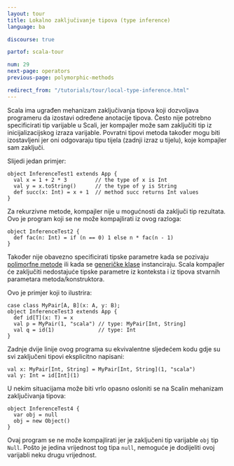 ```yaml
---
layout: tour
title: Lokalno zaključivanje tipova (type inference)
language: ba

discourse: true

partof: scala-tour

num: 29
next-page: operators
previous-page: polymorphic-methods

redirect_from: "/tutorials/tour/local-type-inference.html"
---
```

Scala ima ugrađen mehanizam zaključivanja tipova koji dozvoljava programeru da izostavi određene anotacije tipova.
Često nije potrebno specificirati tip varijable u Scali,
jer kompajler može sam zaključiti tip iz inicijalizacijskog izraza varijable.
Povratni tipovi metoda također mogu biti izostavljeni jer oni odgovaraju tipu tijela (zadnji izraz u tijelu), koje kompajler sam zaključi.

Slijedi jedan primjer:

```tut
object InferenceTest1 extends App {
  val x = 1 + 2 * 3         // the type of x is Int
  val y = x.toString()      // the type of y is String
  def succ(x: Int) = x + 1  // method succ returns Int values
}
```

Za rekurzivne metode, kompajler nije u mogućnosti da zaključi tip rezultata.
Ovo je program koji se ne može kompajlirati iz ovog razloga:

```tut:fail
object InferenceTest2 {
  def fac(n: Int) = if (n == 0) 1 else n * fac(n - 1)
}
```

Također nije obavezno specificirati tipske parametre kada se pozivaju [polimorfne metode](polymorphic-methods.html) 
ili kada se [generičke klase](generic-classes.html) instanciraju.
Scala kompajler će zaključiti nedostajuće tipske parametre iz konteksta i iz tipova stvarnih parametara metoda/konstruktora.

Ovo je primjer koji to ilustrira:

```
case class MyPair[A, B](x: A, y: B);
object InferenceTest3 extends App {
  def id[T](x: T) = x
  val p = MyPair(1, "scala") // type: MyPair[Int, String]
  val q = id(1)              // type: Int
}
```


Zadnje dvije linije ovog programa su ekvivalentne sljedećem kodu gdje su svi zaključeni tipovi eksplicitno napisani:

```
val x: MyPair[Int, String] = MyPair[Int, String](1, "scala")
val y: Int = id[Int](1)
```

U nekim situacijama može biti vrlo opasno osloniti se na Scalin mehanizam zaključivanja tipova:

```tut:fail
object InferenceTest4 {
  var obj = null
  obj = new Object()
}
```

Ovaj program se ne može kompajlirati jer je zaključeni tip varijable `obj` tip `Null`.
Pošto je jedina vrijednost tog tipa `null`, nemoguće je dodijeliti ovoj varijabli neku drugu vrijednost.
